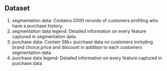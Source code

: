 ## Dataset
1. segmentation data: Contains 2000 records of customers profiling who have a purchase history.
2. segmentation data legend: Detailed information on every feature captured in segmentation data
3. purchase data: Contain 58k+ purchase data on customers including brand choice,price and discount in addition to each customers segmentation data
4. purchase data legend: Detailed information on every feature captured in purchase data
